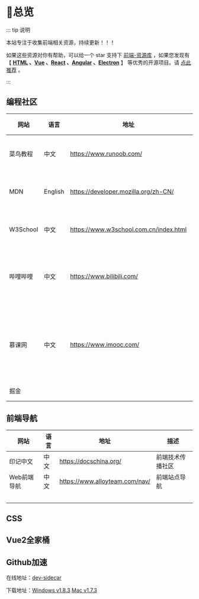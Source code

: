 # 🍂总览

::: tip 说明

本站专注于收集前端相关资源，持续更新！！！

如果这些资源对你有帮助，可以给一个 star 支持下 [前端-资源库](https://github.com/huangpw/document-frontend-vitepress) ，如果您发现有 【 **[HTML](/html) 、[Vue](/vue) 、[React](/react) 、[Angular](/angular) 、[Electron](/electron)** 】 等优秀的开源项目。请 [点此推荐](https://github.com/huangpw/document-frontend-vitepress/issues/new) 。

:::



## 编程社区

| 网站     | 语言    | 地址                                   | 描述               |
| -------- | ------- | -------------------------------------- | ------------------ |
| 菜鸟教程 | 中文    | https://www.runoob.com/                | 基础学习           |
| MDN      | English | https://developer.mozilla.org/zh-CN/   | 基础学习           |
| W3School | 中文    | https://www.w3school.com.cn/index.html | 基础学习           |
| 哔哩哔哩 | 中文    | https://www.bilibili.com/              | 自学第一选择       |
| 慕课网   | 中文    | https://www.imooc.com/                 | 知名IT技术学习平台 |
| 掘金     |         |                                        |                    |
|          |         |                                        |                    |
|          |         |                                        |                    |



## 前端导航

| 网站        | 语言 | 地址                           | 描述             |
| ----------- | ---- | ------------------------------ | ---------------- |
| 印记中文    | 中文 | https://docschina.org/         | 前端技术传播社区 |
| Web前端导航 | 中文 | https://www.alloyteam.com/nav/ | 前端站点导航     |
|             |      |                                |                  |
|             |      |                                |                  |
|             |      |                                |                  |
|             |      |                                |                  |
|             |      |                                |                  |



## CSS



## Vue2全家桶





## Github加速
在线地址：[dev-sidecar](https://github.com/docmirror/dev-sidecar)

下载地址：[Windows v1.8.3](https://github.com/docmirror/dev-sidecar/releases/download/v1.8.3/DevSidecar-1.8.3.exe)     [Mac v1.7.3](https://www.newbe.pro/Mirrors/Mirrors-dev-sidecar/#)